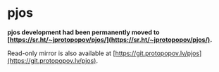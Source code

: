 # pjos

**pjos development had been permanently moved to [https://sr.ht/~jprotopopov/pjos/](https://sr.ht/~jprotopopov/pjos/).**

Read-only mirror is also available at [https://git.protopopov.lv/pjos](https://git.protopopov.lv/pjos).
